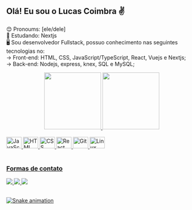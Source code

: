 ## Olá! Eu sou o Lucas Coimbra ✌️

😊 Pronoums: [ele/dele] <br/>
📜 Estudando: Nextjs <br/>
🖥️ Sou desenvolvedor Fullstack, possuo conhecimento nas seguintes tecnologias no: <br/>
        -> Front-end: HTML, CSS, JavaScript/TypeScript, React, Vuejs e Nextjs; <br/>
        -> Back-end: Nodejs, express, knex, SQL e MySQL; <br/>
        
<!--Inseri as tabelas com informações-->
<div align="center">
  <a href="https://github.com/LucasCoimbrax">
  <img height="150em" src="https://github-readme-stats.vercel.app/api?username=LucasCoimbrax&show_icons=true&theme=radical&include_all_commits=true&count_private=true"/>
  <img height="150em" src="https://github-readme-stats.vercel.app/api/top-langs/?username=LucasCoimbrax&layout=compact&langs_count=7&theme=radical"/>
</div>

<!--Tecnologias aprendidas-->
<div style="display: inline_block"><br/>
    <img aling="center" alt="JavaScript" height="30" width="40" src="https://cdn.jsdelivr.net/gh/devicons/devicon/icons/javascript/javascript-original.svg"/>
    <img aling="center" alt="HTML" height="30" width="40" src="https://cdn.jsdelivr.net/gh/devicons/devicon/icons/html5/html5-original-wordmark.svg"/>
    <img aling="center" alt="CSS" height="30" width="40" src="https://cdn.jsdelivr.net/gh/devicons/devicon/icons/css3/css3-original.svg"/>
    <img aling="center" alt="React" height="30" width="40" src="https://cdn.jsdelivr.net/gh/devicons/devicon/icons/react/react-original.svg"/>
    <img aling="center" alt="Git" height="30" width="40" src="https://cdn.jsdelivr.net/gh/devicons/devicon/icons/git/git-original.svg"/>
    <img aling="center" alt="Linux" height="30" width="40" src="https://cdn.jsdelivr.net/gh/devicons/devicon/icons/linux/linux-original.svg"/> 
</div>
<br/>
    
<!--Inseri formas de contato-->
### Formas de contato
<div>
    <a href = "mailto:Lucascoimbralago@gmail.com"><img src="https://img.shields.io/badge/Gmail-D14836?style=for-the-badge&logo=gmail&logoColor=white" target="_blank">
    <a href = "https://www.linkedin.com/in/lucascoimbrarochalago/"><img src="https://img.shields.io/badge/LinkedIn-0077B5?style=for-the-badge&logo=linkedin&logoColor=white" target="_blank">
    <a href = "https://www.instagram.com/coimbralago/"><img src="https://img.shields.io/badge/Instagram-E4405F?style=for-the-badge&logo=instagram&logoColor=white" target = "_blanck">
</div>
<div style="display: inline_block"><br/>
        
<!--JOGO DA COBRINHA COM OS COMMIT's-->
    
![Snake animation](https://github.com/LucasCoimbrax/LucasCoimbrax/blob/output/github-contribution-grid-snake.svg)
        
        
        
